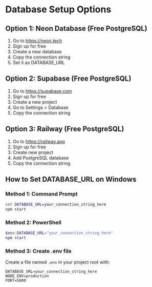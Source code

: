 # Database Setup Options

## Option 1: Neon Database (Free PostgreSQL)
1. Go to https://neon.tech
2. Sign up for free
3. Create a new database
4. Copy the connection string
5. Set it as DATABASE_URL

## Option 2: Supabase (Free PostgreSQL)
1. Go to https://supabase.com
2. Sign up for free
3. Create a new project
4. Go to Settings > Database
5. Copy the connection string

## Option 3: Railway (Free PostgreSQL)
1. Go to https://railway.app
2. Sign up for free
3. Create new project
4. Add PostgreSQL database
5. Copy the connection string

## How to Set DATABASE_URL on Windows

### Method 1: Command Prompt
```cmd
set DATABASE_URL=your_connection_string_here
npm start
```

### Method 2: PowerShell
```powershell
$env:DATABASE_URL="your_connection_string_here"
npm start
```

### Method 3: Create .env file
Create a file named `.env` in your project root with:
```
DATABASE_URL=your_connection_string_here
NODE_ENV=production
PORT=5000
```
